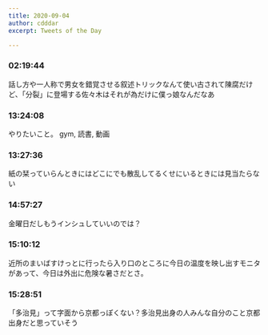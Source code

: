 ```yaml
---
title: 2020-09-04
author: cdddar
excerpt: Tweets of the Day

---
```


### 02:19:44

話し方や一人称で男女を錯覚させる叙述トリックなんて使い古されて陳腐だけど、「分裂」に登場する佐々木はそれが為だけに僕っ娘なんだなあ

### 13:24:08

やりたいこと。
gym, 読書, 動画

### 13:27:36

紙の栞っていらんときにはどこにでも散乱してるくせにいるときには見当たらない

### 14:57:27

金曜日だしもうインシュしていいのでは？

### 15:10:12

近所のまいばすけっとに行ったら入り口のところに今日の温度を映し出すモニタがあって、今日は外出に危険な暑さだとさ。

### 15:28:51

「多治見」って字面から京都っぽくない？多治見出身の人みんな自分のこと京都出身だと思っていそう

